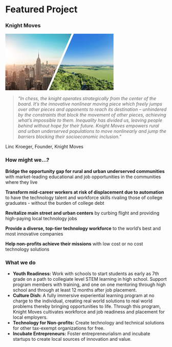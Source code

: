 # **Featured Project**
### **Knight Moves**
![urban-rural](/assets/urban-suburban.png)
> _"In chess, the knight operates strategically from the center of the board. It’s the innovative nonlinear moving piece which freely jumps over other pieces and opponents to reach its destination – unhindered by the constraints that block the movement of other pieces, achieving what’s impossible to them. Inequality has divided us, leaving people behind without hope for their future. Knight Moves empowers rural and urban underserved populations to move nonlinearly and jump the barriers blocking their socioeconomic inclusion."_

Linc Kroeger, Founder, Knight Moves
### How might we...?
**Bridge the opportunity gap for rural and urban underserved communities** with market-leading educational and job opportunities in the communities where they live

**Transform mid-career workers at risk of displacement due to automation** to have the technology talent and workforce skills rivaling those of college graduates - without the burden of college debt

**Revitalize main street and urban centers** by curbing flight and providing high-paying local technology jobs

**Provide a diverse, top-tier technology workforce** to the world’s best and most innovative companies

**Help non-profits achieve their missions** with low cost or no cost technology solutions

### **What we do**
- **Youth Readiness:** Work with schools to start students as early as 7th grade on a path to collegiate level STEM learning in high school. Support program members with training, and one on one mentoring through high school and through at least 12 months after job placement.
- **Culture Dish:** A fully immersive experiential learning program at no charge to the individual, creating real world solutions to real world problems thereby bringing opportunities to life. Through this program, Knight Moves cultivates workforce and job readiness and placement for local employers. 
- **Technology for Non-profits:** Create technology and technical solutions for other tax-exempt organizations for free. 
- **Incubate Entrepreneurs:** Foster entrepreneurialism and incubate startups to create local sources of innovation and value.
